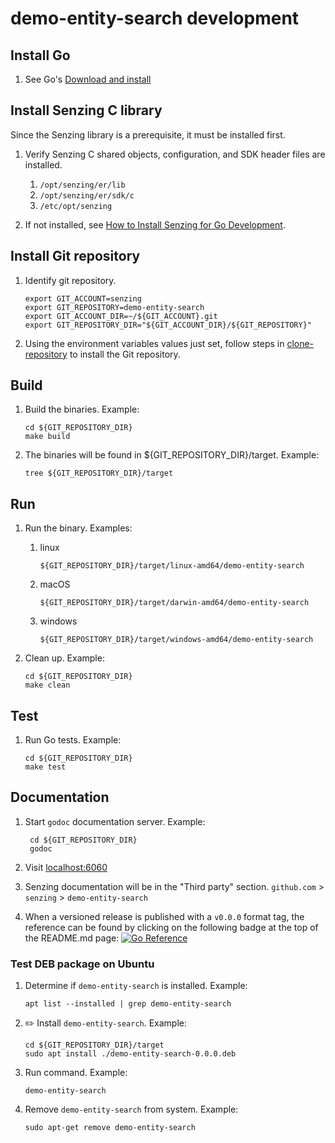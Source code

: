 # demo-entity-search development

## Install Go

1. See Go's [Download and install](https://go.dev/doc/install)

## Install Senzing C library

Since the Senzing library is a prerequisite, it must be installed first.

1. Verify Senzing C shared objects, configuration, and SDK header files are installed.
    1. `/opt/senzing/er/lib`
    1. `/opt/senzing/er/sdk/c`
    1. `/etc/opt/senzing`

1. If not installed, see
   [How to Install Senzing for Go Development](https://github.com/senzing-garage/knowledge-base/blob/main/HOWTO/install-senzing-for-go-development.md).

## Install Git repository

1. Identify git repository.

    ```console
    export GIT_ACCOUNT=senzing
    export GIT_REPOSITORY=demo-entity-search
    export GIT_ACCOUNT_DIR=~/${GIT_ACCOUNT}.git
    export GIT_REPOSITORY_DIR="${GIT_ACCOUNT_DIR}/${GIT_REPOSITORY}"

    ```

1. Using the environment variables values just set, follow steps in
   [clone-repository](https://github.com/senzing-garage/knowledge-base/blob/main/HOWTO/clone-repository.md) to install the Git repository.

## Build

1. Build the binaries.
   Example:

    ```console
    cd ${GIT_REPOSITORY_DIR}
    make build

    ```

1. The binaries will be found in ${GIT_REPOSITORY_DIR}/target.
   Example:

    ```console
    tree ${GIT_REPOSITORY_DIR}/target

    ```

## Run

1. Run the binary.
   Examples:

    1. linux

        ```console
        ${GIT_REPOSITORY_DIR}/target/linux-amd64/demo-entity-search

        ```

    1. macOS

        ```console
        ${GIT_REPOSITORY_DIR}/target/darwin-amd64/demo-entity-search

        ```

    1. windows

        ```console
        ${GIT_REPOSITORY_DIR}/target/windows-amd64/demo-entity-search

        ```

1. Clean up.
   Example:

    ```console
    cd ${GIT_REPOSITORY_DIR}
    make clean

    ```

## Test

1. Run Go tests.
   Example:

    ```console
    cd ${GIT_REPOSITORY_DIR}
    make test

    ```

## Documentation

1. Start `godoc` documentation server.
   Example:

    ```console
     cd ${GIT_REPOSITORY_DIR}
     godoc

    ```

1. Visit [localhost:6060](http://localhost:6060)
1. Senzing documentation will be in the "Third party" section.
   `github.com` > `senzing` > `demo-entity-search`

1. When a versioned release is published with a `v0.0.0` format tag,
the reference can be found by clicking on the following badge at the top of the README.md page:
[![Go Reference](https://pkg.go.dev/badge/github.com/senzing-garage/demo-entity-search.svg)](https://pkg.go.dev/github.com/senzing-garage/demo-entity-search)

### Test DEB package on Ubuntu

1. Determine if `demo-entity-search` is installed.
   Example:

    ```console
    apt list --installed | grep demo-entity-search

    ```

1. :pencil2: Install `demo-entity-search`.
   Example:

    ```console
    cd ${GIT_REPOSITORY_DIR}/target
    sudo apt install ./demo-entity-search-0.0.0.deb

    ```

1. Run command.
   Example:

    ```console
    demo-entity-search

    ```

1. Remove `demo-entity-search` from system.
   Example:

    ```console
    sudo apt-get remove demo-entity-search

    ```
